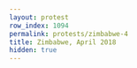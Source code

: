 ```yaml
---
layout: protest
row_index: 1094
permalink: protests/zimbabwe-4
title: Zimbabwe, April 2018
hidden: true
---
```


